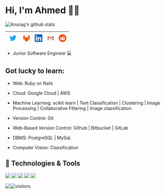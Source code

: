 # Hi, I'm Ahmed 👨‍💻

![Anurag's github stats](https://github-readme-stats.vercel.app/api?username=a-abdellatif98&show_icons=true&theme=dark&include_all_commits=true&count_private=true)


| [<img src="https://raw.githubusercontent.com/a-abdellatif98/a-abdellatif98/master/img/twitter.png" alt="twitter logo" width="34">](https://twitter.com/a_abdellatif98) |  [<img src="https://raw.githubusercontent.com/a-abdellatif98/a-abdellatif98/master/img/gitlab.png" alt="gitlab logo" width="24">](https://gitlab.com/a-abdellatif98) |  [<img src="https://github.com/a-abdellatif98/a-abdellatif98/blob/master/img/linkedin.jpeg" alt="linkedin logo" width="24">](https://www.linkedin.com/in/a-abdellatif/) |  [<img src="https://github.com/a-abdellatif98/a-abdellatif98/blob/master/img/gmail.jpeg" alt="gmail logo" width="24">](Ahmed.abdelatife@gmail.com) | [<img src="https://github.com/a-abdellatif98/a-abdellatif98/blob/master/img/reddit.jpg" alt="reddit logo" width="24">](https://www.reddit.com/user/aabdellatif98/) 
|---|---|---|---|---|


* Junior Software Engineer 💻

## Got lucky to learn:  

* Web: Ruby on Rails  

* Cloud: Google Cloud | AWS

* Machine Learning: scikit learn | Text Classification | Clustering | Image Processing | Collaborative Filtering | Image classification.

* Version Control: Git

* Web-Based Version Control: Github | Bitbucket | GitLab

* DBMS: PostgreSQL | MySql.

* Computer Vision: Classification  

## 🔧 Technologies & Tools
![](https://img.shields.io/badge/Code-ruby-informational?style=flat&logo=ruby&logoColor=white&color=FF0000)
![](https://img.shields.io/badge/Code-Rails-informational?style=flat&logo=rails&logoColor=white&color=FF0000)
![](https://img.shields.io/badge/Code-Java-informational?style=flat&logo=java&logoColor=white&color=4689db)
![](https://img.shields.io/badge/Tools-Git-informational?style=flat&logo=git&logoColor=white&color=4689db)
![](https://img.shields.io/badge/Tools-Hibernate-informational?style=flat&logo=hibernate&logoColor=white&color=4689db)


<a href="https://github.com/a-abdellatif98/a-abdellatif98">
  <img align="left" src="https://github-readme-stats.vercel.app/api/top-langs/?username=a-abdellatif98&title_color=ffffff&text_color=c9cacc&icon_color=2bbc8a&bg_color=1d1f21&layout=compact" />
</a>



 ![visitors](https://visitor-badge.laobi.icu/badge?page_id=a-abdellatif98.a-abdellatif98)
